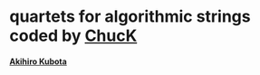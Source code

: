 # quartets for algorithmic strings coded by [ChucK](http://chuck.cs.princeton.edu/)

#### [Akihiro Kubota](mailto:akihiro.kubota@nifty.com)
